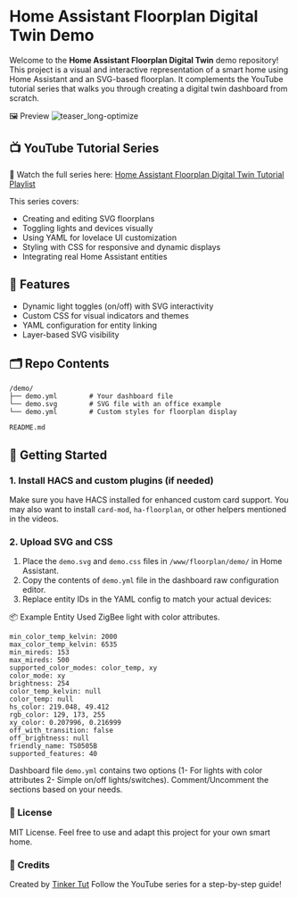 # Home Assistant Floorplan Digital Twin Demo

Welcome to the **Home Assistant Floorplan Digital Twin** demo repository!  
This project is a visual and interactive representation of a smart home using Home Assistant and an SVG-based floorplan. It complements the YouTube tutorial series that walks you through creating a digital twin dashboard from scratch.

🖼 Preview
![teaser_long-optimize](https://github.com/user-attachments/assets/e264ca39-a120-4db9-9f88-81f6fa625cca)

## 📺 YouTube Tutorial Series

🎥 Watch the full series here: [Home Assistant Floorplan Digital Twin Tutorial Playlist](https://youtube.com/playlist?list=PLI2tV0kk3Z6mVv6DB5F-khoFVal22caoB&si=aMfgwHl5MW1NNCMp)

This series covers:
- Creating and editing SVG floorplans
- Toggling lights and devices visually
- Using YAML for lovelace UI customization
- Styling with CSS for responsive and dynamic displays
- Integrating real Home Assistant entities

## 🧰 Features

- Dynamic light toggles (on/off) with SVG interactivity
- Custom CSS for visual indicators and themes
- YAML configuration for entity linking
- Layer-based SVG visibility

## 🗂️ Repo Contents

```text
/demo/
├── demo.yml        # Your dashboard file
└── demo.svg        # SVG file with an office example
└── demo.yml        # Custom styles for floorplan display

README.md
```
## 🚀 Getting Started 

### 1. Install HACS and custom plugins (if needed)

Make sure you have HACS installed for enhanced custom card support. You may also want to install `card-mod`, `ha-floorplan`, or other helpers mentioned in the videos.

### 2. Upload SVG and CSS

1. Place the `demo.svg` and `demo.css` files in `/www/floorplan/demo/` in Home Assistant.
2. Copy the contents of `demo.yml` file in the dashboard raw configuration editor.   
4. Replace entity IDs in the YAML config to match your actual devices:

📦 Example Entity Used
ZigBee light with color attributes. 
```
min_color_temp_kelvin: 2000
max_color_temp_kelvin: 6535
min_mireds: 153
max_mireds: 500
supported_color_modes: color_temp, xy
color_mode: xy
brightness: 254
color_temp_kelvin: null
color_temp: null
hs_color: 219.048, 49.412
rgb_color: 129, 173, 255
xy_color: 0.207996, 0.216999
off_with_transition: false
off_brightness: null
friendly_name: TS0505B
supported_features: 40
```
Dashboard file ```demo.yml``` contains two options (1- For lights with color attributes 2- Simple on/off lights/switches). Comment/Uncomment the sections based on your needs.

### 📄 License
MIT License. Feel free to use and adapt this project for your own smart home.

### 🙌 Credits
Created by [Tinker Tut](https://www.youtube.com/@tinker_tut)
Follow the YouTube series for a step-by-step guide!
